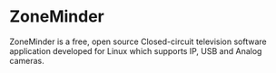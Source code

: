 # ZoneMinder
ZoneMinder is a free, open source Closed-circuit television software application developed for Linux which supports IP, USB and Analog cameras.
